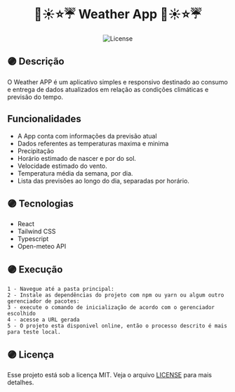 <h1 align="center"> 🌙☀️⭐☔ Weather App 🌙☀️⭐☔</h1>

<p align="center">
  <img alt="License" src="https://img.shields.io/static/v1?label=license&message=MIT&color=8257E5&labelColor=000000">
</p>

## 🟣 Descrição
O Weather APP é um aplicativo simples e responsivo destinado ao consumo e entrega de dados atualizados em relação as condições climáticas e previsão do tempo.

## Funcionalidades
- A App conta com informações da previsão atual
- Dados referentes as temperaturas maxima e minima
- Precipitação
- Horário estimado de nascer e por do sol.
- Velocidade estimado do vento.
- Temperatura média da semana, por dia.
- Lista das previsões ao longo do dia, separadas por horário.

## 🟣 Tecnologias
  - React
  - Tailwind CSS
  - Typescript
  - Open-meteo API

## 🟣 Execução
    1 - Navegue até a pasta principal:
    2 - Instale as dependências do projeto com npm ou yarn ou algum outro gerenciador de pacotes:
    3 - execute o comando de inicialização de acordo com o gerenciador escolhido
    4 - acesse a URL gerada
    5 - O projeto esta disponivel online, então o processo descrito é mais para teste local.
    
## 🟣 Licença
Esse projeto está sob a licença MIT. Veja o arquivo [LICENSE](LICENSE.md) para mais detalhes.
